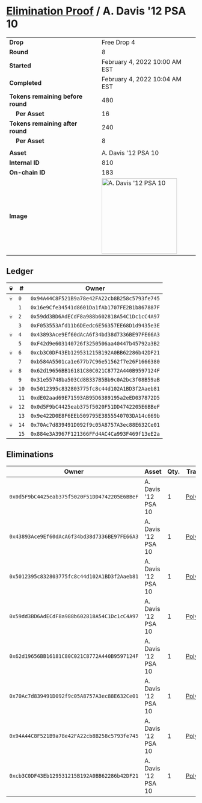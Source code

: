 # [Elimination Proof](./readme.md) / A. Davis &#039;12 PSA 10

|||
|---|---|
| **Drop** | Free Drop 4 |
| **Round** | 8 |
| **Started** | February 4, 2022 10:00 AM EST |
| **Completed** | February 4, 2022 10:04 AM EST |
| **Tokens remaining before round** | 480 |
| **&nbsp;&nbsp;&nbsp;&nbsp;Per Asset** | 16 |
| **Tokens remaining after round** | 240 |
| **&nbsp;&nbsp;&nbsp;&nbsp;Per Asset** | 8 |
| | |
| **Asset** | A. Davis &#039;12 PSA 10 |
| **Internal ID** | 810 |
| **On-chain ID** | 183 |
| **Image** | <img src="https://tcdn.blokpax.com/957181fa-d3fc-4f6d-b32e-f81e0108ae7c/06fe4fae95ae5e160204b10a33fe848177365be8ead4354fb038e0c5b094d6fa.jpg" height="200" alt="A. Davis &#039;12 PSA 10" /> |

## Ledger

| 💀 | # | Owner |
| --- | --- | --- |
| 💀 | `0` | `0x94A44C8F521B9a78e42FA22cb8B258c5793fe745` |
|  | `1` | `0x16e9Cfe34541d8601Da1fAb1707FE2B1b867887F` |
| 💀 | `2` | `0x59dd3BD6AdECdF8a988b602818A54C1Dc1cC4A97` |
|  | `3` | `0xF053553Afd11b6DEedc6E56357EE68D1d9435e3E` |
| 💀 | `4` | `0x43893Ace9Ef60dAcA6f34bd38d7336BE97FE66A3` |
|  | `5` | `0xF42d9e603140726f3250506aa40447b45792a3B2` |
| 💀 | `6` | `0xcb3C0DF43Eb129531215B192A0BB62286b42DF21` |
|  | `7` | `0xb584A5501ca1e677b7C96e51562f7e26F1666380` |
| 💀 | `8` | `0x62d19656BB16181C80C021C8772A440B9597124F` |
|  | `9` | `0x31e55748ba503Cd8B337B5Bb9c0A2bc3f08B59aB` |
| 💀 | `10` | `0x5012395c832803775fc8c44d102A1BD3f2Aaeb81` |
|  | `11` | `0xdE02aad69E71593AB95D6389195a2eED037872D5` |
| 💀 | `12` | `0x0d5F9bC4425eab375f5020F51DD4742205E6BBeF` |
|  | `13` | `0x9e422D0E8F6EEb509795E3855540703DA14c669b` |
| 💀 | `14` | `0x70Ac7d839491D092f9c05A8757A3ec88E632Ce01` |
|  | `15` | `0x884e3A3967F121366FFd4AC4Ca993F469f13eE2a` |


## Eliminations

| Owner | Asset | Qty. | Transaction |
| --- | --- | --- | --- |
| `0x0d5F9bC4425eab375f5020F51DD4742205E6BBeF` | A. Davis '12 PSA 10 | 1 | [Polygonscan](https://polygonscan.com/tx/0x166f67994ae1fd96aa7daca4ce458a557ecfa8a814ae39a3acefd803fb07a7f1) |
| `0x43893Ace9Ef60dAcA6f34bd38d7336BE97FE66A3` | A. Davis '12 PSA 10 | 1 | [Polygonscan](https://polygonscan.com/tx/0x935551016043c028913620d48e803e441703114f6b034c79fbcf85228344ba27) |
| `0x5012395c832803775fc8c44d102A1BD3f2Aaeb81` | A. Davis '12 PSA 10 | 1 | [Polygonscan](https://polygonscan.com/tx/0x55069123ef5653cdff61f4d640caab992f9c30d165ee960b98732f4ccfd93b5f) |
| `0x59dd3BD6AdECdF8a988b602818A54C1Dc1cC4A97` | A. Davis '12 PSA 10 | 1 | [Polygonscan](https://polygonscan.com/tx/0xd00aa646c85241be02274aab4f33a54c3d0b78c3e03dfeea0df5bbc24eae8711) |
| `0x62d19656BB16181C80C021C8772A440B9597124F` | A. Davis '12 PSA 10 | 1 | [Polygonscan](https://polygonscan.com/tx/0x0968def42cda3dbfd93567d877e78587c75947cd3b9093e25e9345c802378ecb) |
| `0x70Ac7d839491D092f9c05A8757A3ec88E632Ce01` | A. Davis '12 PSA 10 | 1 | [Polygonscan](https://polygonscan.com/tx/0x164c9e1590ef6059e819587dbb85d8228dab314952b7727800dcb73290cc91ea) |
| `0x94A44C8F521B9a78e42FA22cb8B258c5793fe745` | A. Davis '12 PSA 10 | 1 | [Polygonscan](https://polygonscan.com/tx/0x8f19df5c32cee420639af2848f92c68417291f3a5d6d66757ef4169715ae3ad3) |
| `0xcb3C0DF43Eb129531215B192A0BB62286b42DF21` | A. Davis '12 PSA 10 | 1 | [Polygonscan](https://polygonscan.com/tx/0x7748c5b4e6a45f8f090f3e932a14547ecf4ed4876d0c6be99089a799ae3e0a44) |
